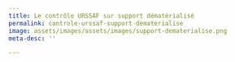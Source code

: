 ```yaml
---
title: Le contrôle URSSAF sur support dématérialisé
permalink: controle-urssaf-support-dematerialise
image: assets/images/assets/images/support-dematerialise.png
meta-desc: ''

---
```


